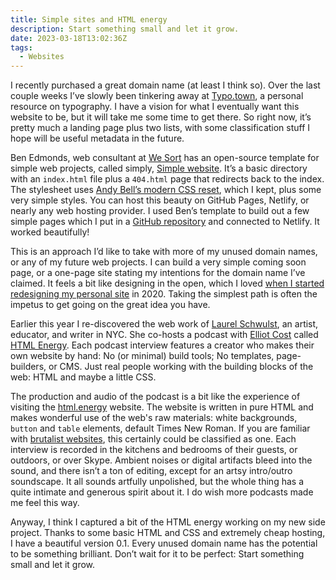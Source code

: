 ```yaml
---
title: Simple sites and HTML energy
description: Start something small and let it grow.
date: 2023-03-18T13:02:36Z
tags:
  - Websites
---
```


I recently purchased a great domain name (at least I think so). Over the last couple weeks I’ve slowly been tinkering away at [Typo.town](https://typo.town/), a personal resource on typography. I have a vision for what I eventually want this website to be, but it will take me some time to get there. So right now, it’s pretty much a landing page plus two lists, with some classification stuff I hope will be useful metadata in the future.

Ben Edmonds, web consultant at [We Sort](https://wesort.co.uk/) has an open-source template for simple web projects, called simply, [Simple website](https://github.com/wesort/simple-website). It’s a basic directory with an <code>index.html</code> file plus a <code>404.html</code> page that redirects back to the index. The stylesheet uses [Andy Bell’s modern CSS reset](https://andy-bell.co.uk/a-modern-css-reset/), which I kept, plus some very simple styles. You can host this beauty on GitHub Pages, Netlify, or nearly any web hosting provider. I used Ben’s template to build out a few simple pages which I put in a [GitHub repository](https://github.com/nsmsn/typotown-v0) and connected to Netlify. It worked beautifully!

This is an approach I’d like to take with more of my unused domain names, or any of my future web projects. I can build a very simple coming soon page, or a one-page site stating my intentions for the domain name I’ve claimed. It feels a bit like designing in the open, which I loved [when I started redesigning my personal site](/posts/2020-newww-year/) in 2020. Taking the simplest path is often the impetus to get going on the great idea you have.

Earlier this year I re-discovered the web work of [Laurel Schwulst](https://www.laurel.world/), an artist, educator, and writer in NYC. She co-hosts a podcast with [Elliot Cost](https://elliott.computer/) called [HTML Energy](https://html.energy/podcast.html). Each podcast interview features a creator who makes their own website by hand: No (or minimal) build tools; No templates, page-builders, or CMS. Just real people working with the building blocks of the web: HTML and maybe a little CSS.

The production and audio of the podcast is a bit like the experience of visiting the [html.energy](https://html.energy/index.html) website. The website is written in pure HTML and makes wonderful use of the web's raw materials: white backgrounds, <code>button</code> and <code>table</code> elements,  default Times New Roman. If you are familiar with [brutalist websites](https://brutalistwebsites.com/), this certainly could be classified as one. Each interview is recorded in the kitchens and bedrooms of their guests, or outdoors, or over Skype. Ambient noises or digital artifacts bleed into the sound, and there isn’t a ton of editing, except for an artsy intro/outro soundscape. It all sounds artfully unpolished, but the whole thing has a quite intimate and generous spirit about it. I do wish more podcasts made me feel this way.

Anyway, I think I captured a bit of the HTML energy working on my new side project. Thanks to some basic HTML and CSS and extremely cheap hosting, I have a beautiful version 0.1. Every unused domain name has the potential to be something brilliant. Don’t wait for it to be perfect: Start something small and let it grow.